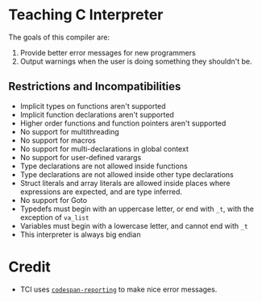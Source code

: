 # Teaching C Interpreter
The goals of this compiler are:
1. Provide better error messages for new programmers
2. Output warnings when the user is doing something they shouldn't be.

## Restrictions and Incompatibilities

- Implicit types on functions aren't supported
- Implicit function declarations aren't supported
- Higher order functions and function pointers aren't supported
- No support for multithreading
- No support for macros
- No support for multi-declarations in global context
- No support for user-defined varargs
- Type declarations are not allowed inside functions
- Type declarations are not allowed inside other type declarations
- Struct literals and array literals are allowed inside places where expressions
  are expected, and are type inferred.
- No support for Goto
- Typedefs must begin with an uppercase letter, or end with `_t`, with the exception of `va_list`
- Variables must begin with a lowercase letter, and cannot end with `_t`
- This interpreter is always big endian

# Credit
- TCI uses [`codespan-reporting`](https://github.com/brendanzab/codespan) to make
  nice error messages.


